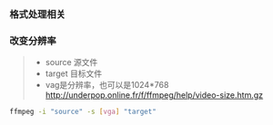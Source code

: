 <!--
 * @Author: 程英明
 * @Date: 2022-07-05 08:48:59
 * @LastEditTime: 2022-07-05 09:17:11
 * @LastEditors: 程英明
 * @Description: 
 * @FilePath: \doc-man\docs\software\ffmpeg\format.md
 * QQ:504875043@qq.com
-->
### 格式处理相关
### 改变分辨率
> - source 源文件
> - target 目标文件
> - vag是分辨率，也可以是1024*768 http://underpop.online.fr/f/ffmpeg/help/video-size.htm.gz
```sh
ffmpeg -i "source" -s [vga] "target"
```
